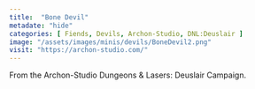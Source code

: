 ```yaml
---
title:  "Bone Devil"
metadate: "hide"
categories: [ Fiends, Devils, Archon-Studio, DNL:Deuslair ]
image: "/assets/images/minis/devils/BoneDevil2.png"
visit: "https://archon-studio.com/"
---
```

From the Archon-Studio Dungeons & Lasers: Deuslair Campaign.